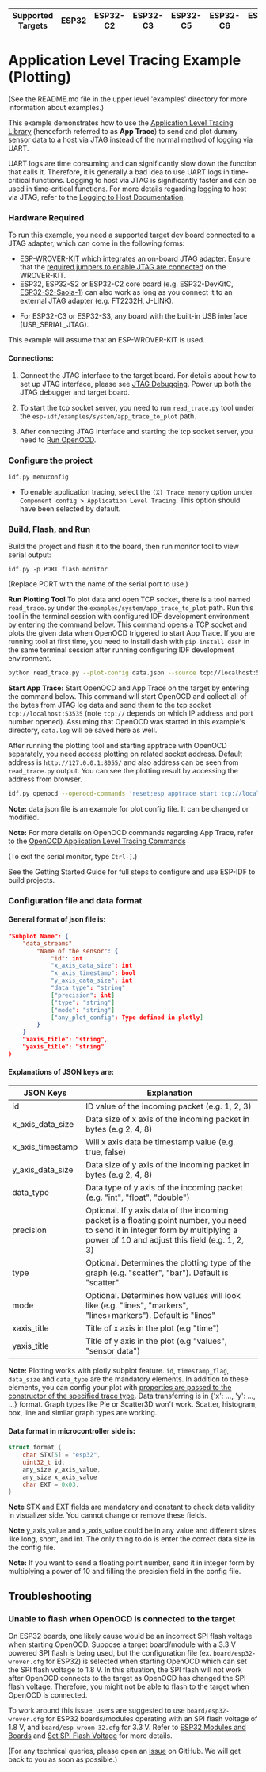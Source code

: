 | Supported Targets | ESP32 | ESP32-C2 | ESP32-C3 | ESP32-C5 | ESP32-C6 | ESP32-H2 | ESP32-P4 | ESP32-S2 | ESP32-S3 |
| ----------------- | ----- | -------- | -------- | -------- | -------- | -------- | -------- | -------- | -------- |

# Application Level Tracing Example (Plotting)

(See the README.md file in the upper level 'examples' directory for more information about examples.)

This example demonstrates how to use the [Application Level Tracing Library](https://docs.espressif.com/projects/esp-idf/en/latest/api-guides/app_trace.html#) (henceforth referred to as **App Trace**) to send and plot dummy sensor data to a host via JTAG instead of the normal method of logging via UART.

UART logs are time consuming and can significantly slow down the function that calls it. Therefore, it is generally a bad idea to use UART logs in time-critical functions. Logging to host via JTAG is significantly faster and can be used in time-critical functions. For more details regarding logging to host via JTAG, refer to the [Logging to Host Documentation](https://docs.espressif.com/projects/esp-idf/en/latest/api-guides/app_trace.html#app-trace-logging-to-host).

### Hardware Required

To run this example, you need a supported target dev board connected to a JTAG adapter, which can come in the following forms:

* [ESP-WROVER-KIT](https://docs.espressif.com/projects/esp-idf/en/latest/hw-reference/modules-and-boards.html#esp-wrover-kit-v4-1) which integrates an on-board JTAG adapter. Ensure that the [required jumpers to enable JTAG are connected](https://docs.espressif.com/projects/esp-idf/en/latest/get-started/get-started-wrover-kit.html#setup-options) on the WROVER-KIT.
* ESP32, ESP32-S2 or ESP32-C2 core board (e.g. ESP32-DevKitC, [ESP32-S2-Saola-1](https://docs.espressif.com/projects/esp-idf/en/latest/esp32s2/hw-reference/esp32s2/user-guide-saola-1-v1.2.html)) can also work as long as you connect it to an external JTAG adapter (e.g. FT2232H, J-LINK).
- For ESP32-C3 or ESP32-S3, any board with the built-in USB interface (USB_SERIAL_JTAG).

This example will assume that an ESP-WROVER-KIT is used.

#### Connections:

1. Connect the JTAG interface to the target board. For details about how to set up JTAG interface, please see [JTAG Debugging](https://docs.espressif.com/projects/esp-idf/en/latest/api-guides/jtag-debugging/index.html). Power up both the JTAG debugger and target board.

2. To start the tcp socket server, you need to run `read_trace.py` tool under the `esp-idf/examples/system/app_trace_to_plot` path.

3. After connecting JTAG interface and starting the tcp socket server, you need to [Run OpenOCD](https://docs.espressif.com/projects/esp-idf/en/latest/api-guides/jtag-debugging/index.html#run-openocd).


### Configure the project

```
idf.py menuconfig
```

* To enable application tracing, select the `(X) Trace memory` option under `Component config > Application Level Tracing`. This option should have been selected by default.

### Build, Flash, and Run

Build the project and flash it to the board, then run monitor tool to view serial output:

```
idf.py -p PORT flash monitor
```

(Replace PORT with the name of the serial port to use.)

**Run Plotting Tool** To plot data and open TCP socket, there is a tool named `read_trace.py` under the `examples/system/app_trace_to_plot` path. Run this tool in the terminal session with configured IDF development environment by entering the command below. This command opens a TCP socket and plots the given data when OpenOCD triggered to start App Trace. If you are running tool at first time, you need to install dash with `pip install dash` in the same terminal session after running configuring IDF development environment.

```bash
python read_trace.py --plot-config data.json --source tcp://localhost:53535 --output-file data.log
```

**Start App Trace:** Start OpenOCD and App Trace on the target by entering the command below. This command will start OpenOCD and collect all of the bytes from JTAG log data and send them to the tcp socket `tcp://localhost:53535` (note `tcp://` depends on which IP address and port number opened). Assuming that OpenOCD was started in this example's directory, `data.log` will be saved here as well.

After running the plotting tool and starting apptrace with OpenOCD separately, you need access plotting on related socket address. Default address is `http://127.0.0.1:8055/` and also address can be seen from `read_trace.py` output. You can see the plotting result by accessing the address from browser.


```bash
idf.py openocd --openocd-commands 'reset;esp apptrace start tcp://localhost:53535 0 -1 5'
```

**Note:** data.json file is an example for plot config file. It can be changed or modified.

**Note:** For more details on OpenOCD commands regarding App Trace, refer to the [OpenOCD Application Level Tracing Commands](https://docs.espressif.com/projects/esp-idf/en/latest/api-guides/app_trace.html#openocd-application-level-tracing-commands)

(To exit the serial monitor, type ``Ctrl-]``.)

See the Getting Started Guide for full steps to configure and use ESP-IDF to build projects.

### Configuration file and data format

#### General format of json file is:

```JSON
"Subplot Name": {
    "data_streams"
        "Name of the sensor": {
            "id": int
            "x_axis_data_size": int
            "x_axis_timestamp": bool
            "y_axis_data_size": int
            "data_type": "string"
            ["precision": int]
            ["type": "string"]
            ["mode": "string"]
            ["any_plot_config": Type defined in plotly]
        }
    }
    "xaxis_title": "string",
    "yaxis_title": "string"
}
```

#### Explanations of JSON keys are:

| JSON Keys        | Explanation                                                                                                                                                                       |
|------------------|-----------------------------------------------------------------------------------------------------------------------------------------------------------------------------------|
| id               | ID value of the incoming packet (e.g. 1, 2, 3)                                                                                                                                    |
| x_axis_data_size | Data size of x axis of the incoming packet in bytes (e.g 2, 4, 8)                                                                                                                 |
| x_axis_timestamp | Will x axis data be timestamp value (e.g. true, false)                                                                                                                            |
| y_axis_data_size | Data size of y axis of the incoming packet in bytes (e.g 2, 4, 8)                                                                                                                 |
| data_type        | Data type of y axis of the incoming packet (e.g. "int", "float", "double")                                                                                                        |
| precision        | Optional. If y axis data of the incoming packet is a floating point number, you need to send it in integer form by multiplying a power of 10 and adjust this field (e.g. 1, 2, 3) |
| type             | Optional. Determines the plotting type of the graph (e.g. "scatter", "bar"). Default is "scatter"                                                                                 |
| mode             | Optional. Determines how values will look like (e.g. "lines", "markers", "lines+markers"). Default is "lines"                                                                     |
| xaxis_title      | Title of x axis in the plot (e.g "time")                                                                                                                                          |
| yaxis_title      | Title of y axis in the plot (e.g "values", "sensor data")                                                                                                                         |

**Note:** Plotting works with plotly subplot feature. `id`, `timestamp_flag`, `data_size` and `data_type` are the mandatory elements. In addition to these elements, you can config your plot with [properties are passed to the constructor of the specified trace type](https://plotly.com/python/reference/scatter/). Data transferring is in {'x': ..., 'y': ..., ...} format. Graph types like Pie or Scatter3D won't work. Scatter, histogram, box, line and similar graph types are working.

#### Data format in microcontroller side is:

```C
struct format {
    char STX[5] = "esp32",
	uint32_t id,
	any_size y_axis_value,
	any_size x_axis_value
    char EXT = 0x03,
}
```
**Note** STX and EXT fields are mandatory and constant to check data validity in visualizer side. You cannot change or remove these fields.

**Note** y_axis_value and x_axis_value could be in any value and different sizes like long, short, and int. The only thing to do is enter the correct data size in the config file.

**Note:** If you want to send a floating point number, send it in integer form by multiplying a power of 10 and filling the precision field in the config file.

## Troubleshooting

### Unable to flash when OpenOCD is connected to the target

On ESP32 boards, one likely cause would be an incorrect SPI flash voltage when starting OpenOCD. Suppose a target board/module with a 3.3 V powered SPI flash is being used, but the configuration file (ex. `board/esp32-wrover.cfg` for ESP32) is selected when starting OpenOCD which can set the SPI flash voltage to 1.8 V. In this situation, the SPI flash will not work after OpenOCD connects to the target as OpenOCD has changed the SPI flash voltage. Therefore, you might not be able to flash to the target when OpenOCD is connected.

To work around this issue, users are suggested to use `board/esp32-wrover.cfg` for ESP32 boards/modules operating with an SPI flash voltage of 1.8 V, and `board/esp-wroom-32.cfg` for 3.3 V. Refer to [ESP32 Modules and Boards](https://docs.espressif.com/projects/esp-idf/en/latest/hw-reference/modules-and-boards.html) and [Set SPI Flash Voltage](https://docs.espressif.com/projects/esp-idf/en/latest/api-guides/jtag-debugging/tips-and-quirks.html#why-to-set-spi-flash-voltage-in-openocd-configuration) for more details.

(For any technical queries, please open an [issue](https://github.com/espressif/esp-idf/issues) on GitHub. We will get back to you as soon as possible.)

